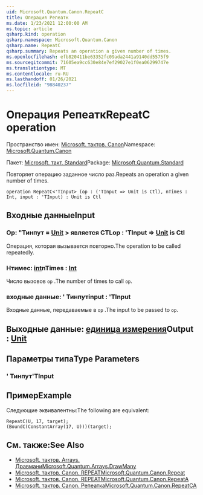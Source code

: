 ```yaml
---
uid: Microsoft.Quantum.Canon.RepeatC
title: Операция Репеатк
ms.date: 1/23/2021 12:00:00 AM
ms.topic: article
qsharp.kind: operation
qsharp.namespace: Microsoft.Quantum.Canon
qsharp.name: RepeatC
qsharp.summary: Repeats an operation a given number of times.
ms.openlocfilehash: efb820411be63352fc09ada2441a9140dd5575f9
ms.sourcegitcommit: 71605ea9cc630e84e7ef29027e1f0ea06299747e
ms.translationtype: MT
ms.contentlocale: ru-RU
ms.lasthandoff: 01/26/2021
ms.locfileid: "98840237"
---
```

# <a name="repeatc-operation"></a><span data-ttu-id="94c3a-102">Операция Репеатк</span><span class="sxs-lookup"><span data-stu-id="94c3a-102">RepeatC operation</span></span>

<span data-ttu-id="94c3a-103">Пространство имен: [Microsoft. тактов. Canon](xref:Microsoft.Quantum.Canon)</span><span class="sxs-lookup"><span data-stu-id="94c3a-103">Namespace: [Microsoft.Quantum.Canon](xref:Microsoft.Quantum.Canon)</span></span>

<span data-ttu-id="94c3a-104">Пакет: [Microsoft. такт. Standard](https://nuget.org/packages/Microsoft.Quantum.Standard)</span><span class="sxs-lookup"><span data-stu-id="94c3a-104">Package: [Microsoft.Quantum.Standard](https://nuget.org/packages/Microsoft.Quantum.Standard)</span></span>


<span data-ttu-id="94c3a-105">Повторяет операцию заданное число раз.</span><span class="sxs-lookup"><span data-stu-id="94c3a-105">Repeats an operation a given number of times.</span></span>

```qsharp
operation RepeatC<'TInput> (op : ('TInput => Unit is Ctl), nTimes : Int, input : 'TInput) : Unit is Ctl
```


## <a name="input"></a><span data-ttu-id="94c3a-106">Входные данные</span><span class="sxs-lookup"><span data-stu-id="94c3a-106">Input</span></span>

### <a name="op--tinput--unit--is-ctl"></a><span data-ttu-id="94c3a-107">Op: "Тинпут = [Unit](xref:microsoft.quantum.lang-ref.unit) > является CTL</span><span class="sxs-lookup"><span data-stu-id="94c3a-107">op : 'TInput => [Unit](xref:microsoft.quantum.lang-ref.unit)  is Ctl</span></span>

<span data-ttu-id="94c3a-108">Операция, которая вызывается повторно.</span><span class="sxs-lookup"><span data-stu-id="94c3a-108">The operation to be called repeatedly.</span></span>


### <a name="ntimes--int"></a><span data-ttu-id="94c3a-109">Нтимес: [int](xref:microsoft.quantum.lang-ref.int)</span><span class="sxs-lookup"><span data-stu-id="94c3a-109">nTimes : [Int](xref:microsoft.quantum.lang-ref.int)</span></span>

<span data-ttu-id="94c3a-110">Число вызовов `op` .</span><span class="sxs-lookup"><span data-stu-id="94c3a-110">The number of times to call `op`.</span></span>


### <a name="input--tinput"></a><span data-ttu-id="94c3a-111">входные данные: ' Тинпут</span><span class="sxs-lookup"><span data-stu-id="94c3a-111">input : 'TInput</span></span>

<span data-ttu-id="94c3a-112">Входные данные, передаваемые в `op` .</span><span class="sxs-lookup"><span data-stu-id="94c3a-112">The input to be passed to `op`.</span></span>



## <a name="output--unit"></a><span data-ttu-id="94c3a-113">Выходные данные: [единица измерения](xref:microsoft.quantum.lang-ref.unit)</span><span class="sxs-lookup"><span data-stu-id="94c3a-113">Output : [Unit](xref:microsoft.quantum.lang-ref.unit)</span></span>



## <a name="type-parameters"></a><span data-ttu-id="94c3a-114">Параметры типа</span><span class="sxs-lookup"><span data-stu-id="94c3a-114">Type Parameters</span></span>

### <a name="tinput"></a><span data-ttu-id="94c3a-115">' Тинпут</span><span class="sxs-lookup"><span data-stu-id="94c3a-115">'TInput</span></span>



## <a name="example"></a><span data-ttu-id="94c3a-116">Пример</span><span class="sxs-lookup"><span data-stu-id="94c3a-116">Example</span></span>

<span data-ttu-id="94c3a-117">Следующие эквивалентны:</span><span class="sxs-lookup"><span data-stu-id="94c3a-117">The following are equivalent:</span></span>

```qsharp
RepeatC(U, 17, target);
(BoundC(ConstantArray(17, U)))(target);
```

## <a name="see-also"></a><span data-ttu-id="94c3a-118">См. также:</span><span class="sxs-lookup"><span data-stu-id="94c3a-118">See Also</span></span>

- [<span data-ttu-id="94c3a-119">Microsoft. тактов. Arrays. Дравмани</span><span class="sxs-lookup"><span data-stu-id="94c3a-119">Microsoft.Quantum.Arrays.DrawMany</span></span>](xref:Microsoft.Quantum.Arrays.DrawMany)
- [<span data-ttu-id="94c3a-120">Microsoft. тактов. Canon. REPEAT</span><span class="sxs-lookup"><span data-stu-id="94c3a-120">Microsoft.Quantum.Canon.Repeat</span></span>](xref:Microsoft.Quantum.Canon.Repeat)
- [<span data-ttu-id="94c3a-121">Microsoft. тактов. Canon. REPEAT</span><span class="sxs-lookup"><span data-stu-id="94c3a-121">Microsoft.Quantum.Canon.RepeatA</span></span>](xref:Microsoft.Quantum.Canon.RepeatA)
- [<span data-ttu-id="94c3a-122">Microsoft. тактов. Canon. Репеатка</span><span class="sxs-lookup"><span data-stu-id="94c3a-122">Microsoft.Quantum.Canon.RepeatCA</span></span>](xref:Microsoft.Quantum.Canon.RepeatCA)